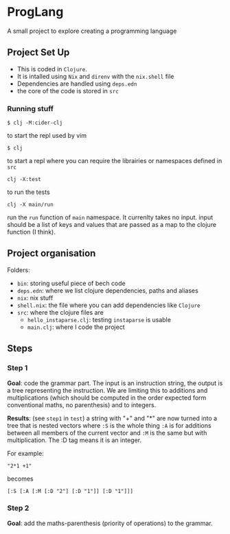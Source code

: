 # ProgLang

A small project to explore creating a programming language

## Project Set Up

- This is coded in `Clojure`.
- It is intalled using `Nix` and `direnv` with the `nix.shell` file
- Dependencies are handled using `deps.edn`
- the core of the code is stored in `src`

### Running stuff

```
$ clj -M:cider-clj
```
to start the repl used by vim

```
$ clj
```
to start a repl where you can require the librairies or namespaces defined in `src`

```
clj -X:test
```
to run the tests

```
clj -X main/run
```
run the `run` function of `main` namespace. It currenlty takes no input. input should be a list of keys and values that are passed as a map to the clojure function (I think).

## Project organisation

Folders:
- `bin`: storing useful piece of bech code
- `deps.edn`: where we list clojure dependencies, paths and aliases
- `nix`: nix stuff
- `shell.nix`: the file where you can add dependencies like `Clojure`
- `src`: where the clojure files are
    - `hello_instaparse.clj`: testing `instaparse` is usable
    - `main.clj`: where I code the project

## Steps

### Step 1

**Goal**: code the grammar part. The input is an instruction string, the output is a tree representing the instruction. We are limiting this to additions and multiplications (which should be computed in the order expected form conventional maths, no parenthesis) and to integers.

**Results**: (see `step1` in `test`) a string with "+" and "\*" are now turned into a tree that is nested vectors where `:S` is the whole thing `:A` is for additions between all members of the current vector and `:M` is the same but with multiplication. The :D tag means it is an integer.

For example:
```
"2*1 +1"
```
becomes
```
[:S [:A [:M [:D "2"] [:D "1"]] [:D "1"]]]
```

### Step 2

**Goal**: add the maths-parenthesis (priority of operations) to the grammar.
